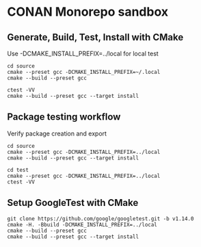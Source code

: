 # CONAN Monorepo sandbox

## Generate, Build, Test, Install with CMake

Use -DCMAKE_INSTALL_PREFIX=../local for local test

    cd source
    cmake --preset gcc -DCMAKE_INSTALL_PREFIX=~/.local
    cmake --build --preset gcc

    ctest -VV
    cmake --build --preset gcc --target install

## Package testing workflow

Verify package creation and export

    cd source
    cmake --preset gcc -DCMAKE_INSTALL_PREFIX=../local
    cmake --build --preset gcc --target install

    cd test
    cmake --preset gcc -DCMAKE_INSTALL_PREFIX=../local
    ctest -VV

## Setup GoogleTest with CMake

    git clone https://github.com/google/googletest.git -b v1.14.0
    cmake -H. -Bbuild -DCMAKE_INSTALL_PREFIX=../local
    cmake --build --preset gcc
    cmake --build --preset gcc --target install
